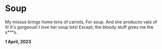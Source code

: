 # Soup

My missus brings home tons of carrots,
For soup. And she produces vats of it!
It's gorgeous! I love her soup lots!
Except, the bloody stuff gives me the s***s.

**1 April, 2023**

&nbsp;
